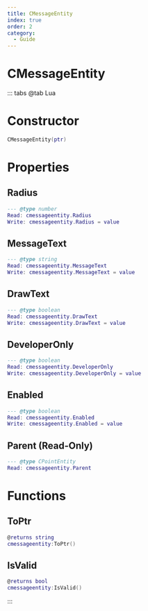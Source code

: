 ```yaml
---
title: CMessageEntity
index: true
order: 2
category:
  - Guide
---
```


# CMessageEntity

::: tabs
@tab Lua
# Constructor
```lua
CMessageEntity(ptr)
```
# Properties
## Radius 
```lua
--- @type number
Read: cmessageentity.Radius
Write: cmessageentity.Radius = value
```
## MessageText 
```lua
--- @type string
Read: cmessageentity.MessageText
Write: cmessageentity.MessageText = value
```
## DrawText 
```lua
--- @type boolean
Read: cmessageentity.DrawText
Write: cmessageentity.DrawText = value
```
## DeveloperOnly 
```lua
--- @type boolean
Read: cmessageentity.DeveloperOnly
Write: cmessageentity.DeveloperOnly = value
```
## Enabled 
```lua
--- @type boolean
Read: cmessageentity.Enabled
Write: cmessageentity.Enabled = value
```
## Parent (Read-Only)
```lua
--- @type CPointEntity
Read: cmessageentity.Parent
```
# Functions
## ToPtr
```lua
@returns string
cmessageentity:ToPtr()
```
## IsValid
```lua
@returns bool
cmessageentity:IsValid()
```

:::